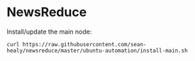 # NewsReduce

Install/update the main node:

`curl https://raw.githubusercontent.com/sean-healy/newsreduce/master/ubuntu-automation/install-main.sh`
